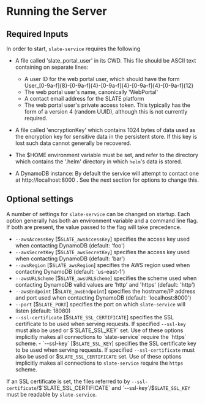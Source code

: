 # Running the Server

## Required Inputs

In order to start, `slate-service` requires the following

- A file called 'slate_portal_user' in its CWD. This file should be ASCII text containing on separate lines:
	- A user ID for the web portal user, which should have the form User_[0-9a-f]{8}-[0-9a-f]{4}-[0-9a-f]{4}-[0-9a-f]{4}-[0-9a-f]{12}
	- The web portal user's name, canonically 'WebPortal'
	- A contact email address for the SLATE platform
	- The web portal user's private access token. This typically has the form of a version 4 (random UUID), although this is not currently required. 
	
- A file called 'encryptionKey' which contains 1024 bytes of data used as the encryption key for sensitive data in the persistent store. If this key is lost such data cannot generally be recovered. 

- The $HOME environment variable must be set, and refer to the directory which contains the '.helm' directory in which `helm`'s data is stored. 

- A DynamoDB instance: By default the service will attempt to contact one at http://localhost:8000 . See the next section for options to change this. 

## Optional settings

A number of settings for `slate-service` can be changed on startup. Each option generally has both an environment variable and a command line flag. If both are present, the value passed to the flag will take precedence. 

- `--awsAccessKey` [$`SLATE_awsAccessKey`] specifies the access key used when contacting DynamoDB (default: 'foo')
- `--awsSecretKey` [$`SLATE_awsSecretKey`] specifies the access key used when contacting DynamoDB (default: 'bar')
- `--awsRegion` [$`SLATE_awsRegion`] specifies the AWS region used when contacting DynamoDB (default: 'us-east-1')
- `--awsURLScheme` [$`SLATE_awsURLScheme`] specifies the scheme used when contacting DynamoDB valid values are 'http' and 'https' (default: 'http')
- `--awsEndpoint` [$`SLATE_awsEndpoint`] specifies the hostname/IP address and port used when contacting DynamoDB (default: 'localhost:8000')
- `--port` [$`SLATE_PORT`] specifies the port on which `slate-service` will listen (default: 18080)
- `--ssl-certificate` [$`SLATE_SSL_CERTIFICATE`] specifies the SSL certificate to be used when serving requests. If specified `--ssl-key` must also be used or $`SLATE_SSL_KEY` set. Use of these options implicitly makes all connections to `slate-service` require the `https` scheme. - `--ssl-key` [$`SLATE_SSL_KEY`] specifies the SSL certificate key to be used when serving requests. If specified `--ssl-certificate` must also be used or $`SLATE_SSL_CERTIFICATE` set. Use of these options implicitly makes all connections to `slate-service` require the `https` scheme. 

If an SSL certificate is set, the files referred to by `--ssl-certificate`/$`SLATE_SSL_CERTIFICATE` and `--ssl-key`/$`SLATE_SSL_KEY` must be readable by `slate-service`. 